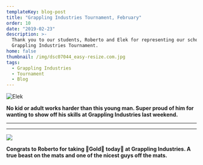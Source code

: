 ```yaml
---
templateKey: blog-post
title: "Grappling Industries Tournament, February"
order: 10
date: "2019-02-23"
description: >-
  Thank you to our students, Roberto and Elek for representing our school at the
  Grappling Industries Tournament.
home: false
thumbnail: /img/dsc07044_easy-resize.com.jpg
tags:
  - Grappling Industries
  - Tournament
  - Blog
---
```


![](/img/no-kids-or-adult-works-harder-than-this-young-man.-super-proud-of-him-for-wanting-to-show-off-his-skills-_grapplingindustries-last-weekend.-.jpg "Elek ")

**No kid or adult works harder than this young man. Super proud of him for wanting to show off his skills at Grappling Industries last weekend.**

---

---

![](/img/congrats-roberto.jpg)

**Congrats to Roberto for taking 🥇Gold🥇 today🥋 at Grappling Industries. A true beast on the mats and one of the nicest guys off the mats.**
